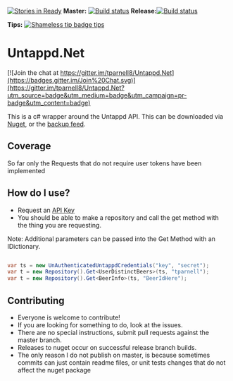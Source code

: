 [![Stories in Ready](https://badge.waffle.io/tparnell8/untappd.net.png?label=ready&title=Ready)](https://waffle.io/tparnell8/untappd.net)
**Master:** [![Build status](https://ci.appveyor.com/api/projects/status/e21297waldfrso3p/branch/master?svg=true)](https://ci.appveyor.com/project/tparnell8/untappd-net/branch/master)
**Release:**[![Build status](https://ci.appveyor.com/api/projects/status/e21297waldfrso3p/branch/master?svg=true)](https://ci.appveyor.com/project/tparnell8/untappd-net/branch/Release)

**Tips:** [![Shameless tip badge tips](https://img.shields.io/gratipay/TommyParnell.svg)](https://gratipay.com/TommyParnell)  
# Untappd.Net

[![Join the chat at https://gitter.im/tparnell8/Untappd.Net](https://badges.gitter.im/Join%20Chat.svg)](https://gitter.im/tparnell8/Untappd.Net?utm_source=badge&utm_medium=badge&utm_campaign=pr-badge&utm_content=badge)

This is a c# wrapper around the Untappd API. This can be downloaded via [Nuget](https://www.nuget.org/packages/Untappd.Net/), or the [backup feed](https://www.myget.org/F/untappd-net/api/v2).

## Coverage

So far only the Requests that do not require user tokens have been implemented


## How do I use?

* Request an [API Key](https://untappd.com/api/register?register=new)
* You should be able to make a repository and call the get method with the thing you are requesting.

Note: Additional parameters can be passed into the Get Method with an IDictionary.

```csharp

var ts = new UnAuthenticatedUntappdCredentials("key", "secret");
var t = new Repository().Get<UserDistinctBeers>(ts, "tparnell");
var t = new Repository().Get<BeerInfo>(ts, "BeerIdHere");


```


## Contributing

* Everyone is welcome to contribute!
* If you are looking for something to do, look at the issues.
* There are no special instructions, submit pull requests against the master branch.
* Releases to nuget occur on successful release branch builds.
 * The only reason I do not publish on master, is because sometimes commits can just contain readme files, or unit tests changes that do not affect the nuget package
